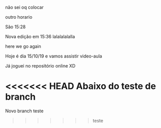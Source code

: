 não sei oq colocar

outro horario

São 15:28

Nova edição em 15:36
lalalalalalla

here we go again

Hoje é dia 15/10/19 e vamos assistir video-aula


Já joguei no repositório online XD

<<<<<<< HEAD
Abaixo do teste de branch
=======
Novo branch teste
>>>>>>> teste


